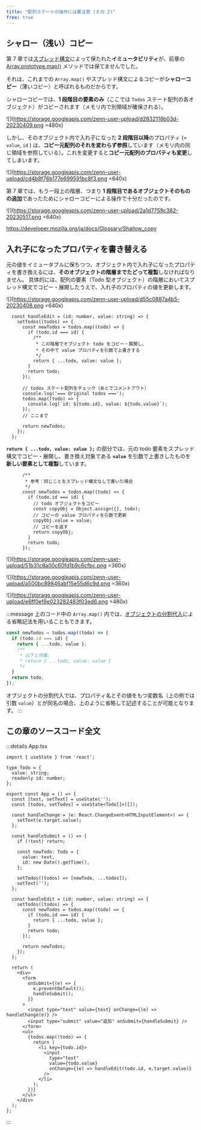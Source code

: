 ```yaml
---
title: "配列ステートの操作には要注意 (その 2)"
free: true
---
```


## シャロー（浅い）コピー

第 7 章では[スプレッド構文](https://developer.mozilla.org/ja/docs/Web/JavaScript/Reference/Operators/Spread_syntax)によって保たれた**イミュータビリティ**が、前章の [Array.prototype.map()](https://developer.mozilla.org/ja/docs/Web/JavaScript/Reference/Global_Objects/Array/map) メソッドでは保てませんでした。

それは、これまでの `Array.map()` やスプレッド構文によるコピーが**シャローコピー**（薄いコピー）と呼ばれるものだからです。

シャローコピーでは、**1 段階目の要素のみ**（ここでは `Todos` ステート配列の各オブジェクト）がコピーされます（メモリ内で別領域が確保される）。

![](https://storage.googleapis.com/zenn-user-upload/d2832118b03d-20230409.png =480x)

しかし、そのオブジェクト内で入れ子になった **2 段階目以降**のプロパティ (= `value`, `id` ) は、**コピー元配列のそれを変わらず参照**しています（メモリ内の同じ領域を参照している）。これを変更すると**コピー元配列のプロパティも変更**してしまいます。

![](https://storage.googleapis.com/zenn-user-upload/cd4b8f76b177e699591bc8f3.png =640x)

第 7 章では、もう一段上の階層、つまり **1 段階目であるオブジェクトそのものの追加**であったためにシャローコピーによる操作で十分だったのです。

![](https://storage.googleapis.com/zenn-user-upload/2a1d7759c382-20230517.png =640x)

https://developer.mozilla.org/ja/docs/Glossary/Shallow_copy

## 入れ子になったプロパティを書き替える

元の値をイミュータブルに保ちつつ、オブジェクト内で入れ子になったプロパティを書き換えるには、**そのオブジェクトの階層までたどって複製**しなければなりません。
具体的には、配列の要素（Todo 型オブジェクト）の階層においてスプレッド構文でコピー・展開したうえで、入れ子のプロパティの値を更新します。

![](https://storage.googleapis.com/zenn-user-upload/d55c0887a4b5-20230408.png =640x)

```jsx:src/App.tsx
  const handleEdit = (id: number, value: string) => {
    setTodos((todos) => {
      const newTodos = todos.map((todo) => {
        if (todo.id === id) {
          /**
           * この階層でオブジェクト todo をコピー・展開し、
           * その中で value プロパティを引数で上書きする
           */
          return { ...todo, value: value };
        }
        return todo;
      });

      // todos ステート配列をチェック（あとでコメントアウト）
      console.log('=== Original todos ===');
      todos.map((todo) => {
        console.log(`id: ${todo.id}, value: ${todo.value}`);
      });
      // ここまで

      return newTodos;
    });
  };
```

**`return { ...todo, value: value };`** の部分では、元の todo 要素をスプレッド構文でコピー・展開し、書き換え対象である **`value`** を引数で上書きしたものを**新しい要素として複製**しています。

```typescript:例
      /**
       * 参考：同じことをスプレッド構文なしで書いた場合
       */
      const newTodos = todos.map((todo) => {
        if (todo.id === id) {
          // todo オブジェクトをコピー
          const copyObj = Object.assign({}, todo);
          // コピーの value プロパティを引数で更新
          copyObj.value = value;
          // コピーを返す
          return copyObj;
        }
        return todo;
      });
```

![](https://storage.googleapis.com/zenn-user-upload/51b31c8a00c60fd1b9c6cfbc.png =360x)

![](https://storage.googleapis.com/zenn-user-upload/a500bc89846abf15e55d6c9d.png =360x)

![](https://storage.googleapis.com/zenn-user-upload/e6ff0ef8e023282483f03ed6.png =480x)

:::message
上のコード中の `Array.map()` 内では、[オブジェクトの分割代入](https://developer.mozilla.org/ja/docs/Web/JavaScript/Reference/Operators/Destructuring_assignment)による省略記法を用いることもできます。

```ts
const newTodos = todos.map((todo) => {
  if (todo.id === id) {
    return { ...todo, value };
    /**
     * 以下と同義:
     * return { ...todo, value: value }
     */
  }
  return todo;
});
```

オブジェクトの分割代入では、プロパティ名とその値をもつ変数名（上の例では引数 `value`）とが同名の場合、上のように省略して記述することが可能となります。
:::

## この章のソースコード全文

:::details App.tsx

```tsx:App.tsx
import { useState } from 'react';

type Todo = {
  value: string;
  readonly id: number;
};

export const App = () => {
  const [text, setText] = useState('');
  const [todos, setTodos] = useState<Todo[]>([]);

  const handleChange = (e: React.ChangeEvent<HTMLInputElement>) => {
    setText(e.target.value);
  };

  const handleSubmit = () => {
    if (!text) return;

    const newTodo: Todo = {
      value: text,
      id: new Date().getTime(),
    };

    setTodos((todos) => [newTodo, ...todos]);
    setText('');
  };

  const handleEdit = (id: number, value: string) => {
    setTodos((todos) => {
      const newTodos = todos.map((todo) => {
        if (todo.id === id) {
          return { ...todo, value };
        }
        return todo;
      });

      return newTodos;
    });
  };

  return (
    <div>
      <form
        onSubmit={(e) => {
          e.preventDefault();
          handleSubmit();
        }}
      >
        <input type="text" value={text} onChange={(e) => handleChange(e)} />
        <input type="submit" value="追加" onSubmit={handleSubmit} />
      </form>
      <ul>
        {todos.map((todo) => {
          return (
            <li key={todo.id}>
              <input
                type="text"
                value={todo.value}
                onChange={(e) => handleEdit(todo.id, e.target.value)}
              />
            </li>
          );
        })}
      </ul>
    </div>
  );
};
```

:::
